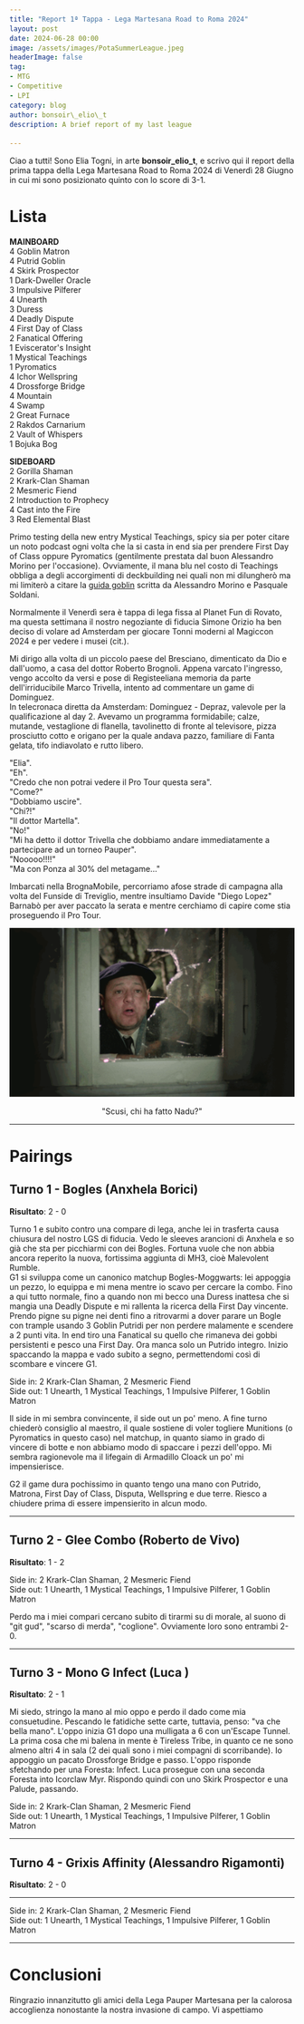 ```yaml
---
title: "Report 1ª Tappa - Lega Martesana Road to Roma 2024"
layout: post
date: 2024-06-28 00:00
image: /assets/images/PotaSummerLeague.jpeg
headerImage: false
tag:
- MTG
- Competitive
- LPI
category: blog
author: bonsoir\_elio\_t
description: A brief report of my last league

---
```


Ciao a tutti! Sono Elia Togni, in arte **bonsoir_elio_t**, e scrivo qui il report della prima tappa della Lega Martesana Road to Roma 2024 di Venerdì 28 Giugno in cui mi sono posizionato 	quinto con lo score di 3-1.

# Lista
**MAINBOARD**<br />
4 Goblin Matron<br />
4 Putrid Goblin<br />
4 Skirk Prospector<br />
1 Dark-Dweller Oracle<br />
3 Impulsive Pilferer<br />
4 Unearth<br />
3 Duress<br />
4 Deadly Dispute<br />
4 First Day of Class<br />
2 Fanatical Offering<br />
1 Eviscerator's Insight<br />
1 Mystical Teachings<br />
1 Pyromatics<br />
4 Ichor Wellspring<br />
4 Drossforge Bridge<br />
4 Mountain<br />
4 Swamp<br />
2 Great Furnace<br />
2 Rakdos Carnarium<br />
2 Vault of Whispers<br />
1 Bojuka Bog<br />

**SIDEBOARD**<br />
2 Gorilla Shaman<br />
2 Krark-Clan Shaman<br />
2 Mesmeric Fiend<br />
2 Introduction to Prophecy<br />
4 Cast into the Fire<br />
3 Red Elemental Blast<br />


Primo testing della new entry Mystical Teachings, spicy sia per poter citare un noto podcast ogni volta che la si casta in end sia per prendere First Day of Class oppure Pyromatics (gentilmente prestata dal buon Alessandro Morino per l'occasione). Ovviamente, il mana blu nel costo di Teachings obbliga a degli accorgimenti di deckbuilding nei quali non mi dilungherò ma mi limiterò a citare la [guida goblin](https://drive.google.com/file/d/1qhqi55qnvrhi4p_JLTznUW2B9Ghz9gVx/view) scritta da Alessandro Morino e Pasquale Soldani.

Normalmente il Venerdì sera è tappa di lega fissa al Planet Fun di Rovato, ma questa settimana il nostro negoziante di fiducia Simone Orizio ha ben deciso di volare ad Amsterdam per giocare Tonni moderni al Magiccon 2024 e per vedere i musei (cit.).

Mi dirigo alla volta di un piccolo paese del Bresciano, dimenticato da Dio e dall'uomo, a casa del dottor Roberto Brognoli. Appena varcato l'ingresso, vengo accolto da versi e pose di Registeeliana memoria da parte dell'irriducibile Marco Trivella, intento ad commentare un game di Dominguez.<br />
In telecronaca diretta da Amsterdam: Dominguez - Depraz, valevole per la qualificazione al day 2. Avevamo un programma formidabile; calze, mutande, vestaglione di flanella, tavolinetto di fronte al televisore, pizza prosciutto cotto e origano per la quale andava pazzo, familiare di Fanta gelata, tifo indiavolato e rutto libero.

"Elia".<br />
"Eh".<br />
"Credo che non potrai vedere il Pro Tour questa sera".<br />
"Come?"<br />
"Dobbiamo uscire".<br />
"Chi?!"<br />
"Il dottor Martella".<br />
"No!"<br />
"Mi ha detto il dottor Trivella che dobbiamo andare immediatamente a partecipare ad un torneo Pauper".<br />
"Nooooo!!!!"<br />
"Ma con Ponza al 30% del metagame..."<br />

Imbarcati nella BrognaMobile, percorriamo afose strade di campagna alla volta del Funside di Treviglio, mentre insultiamo Davide "Diego Lopez" Barnabò per aver paccato la serata e mentre cerchiamo di capire come stia proseguendo il Pro Tour.

<div style="text-align:center">
  <img src="/../assets/images/Fantozzi.png">
  <p>"Scusi, chi ha fatto Nadu?"</p>
</div>

---

# Pairings
## Turno 1 - Bogles (Anxhela Borici)
**Risultato**: 2 - 0

Turno 1 e subito contro una compare di lega, anche lei in trasferta causa chiusura del nostro LGS di fiducia. Vedo le sleeves arancioni di Anxhela e so già che sta per picchiarmi con dei Bogles. Fortuna vuole che non abbia ancora reperito la nuova, fortissima aggiunta di MH3, cioè Malevolent Rumble.<br />
G1 si sviluppa come un canonico matchup Bogles-Moggwarts: lei appoggia un pezzo, lo equippa e mi mena mentre io scavo per cercare la combo. Fino a qui tutto normale, fino a quando non mi becco una Duress inattesa che si mangia una Deadly Dispute e mi rallenta la ricerca della First Day vincente. Prendo pigne su pigne nei denti fino a ritrovarmi a dover parare un Bogle con trample usando 3 Goblin Putridi per non perdere malamente e scendere a 2 punti vita. In end tiro una Fanatical su quello che rimaneva dei gobbi persistenti e pesco una First Day. Ora manca solo un Putrido integro. Inizio spaccando la mappa e vado subito a segno, permettendomi così di scombare e vincere G1.


Side in: 2 Krark-Clan Shaman, 2 Mesmeric Fiend<br />
Side out: 1 Unearth, 1 Mystical Teachings, 1 Impulsive Pilferer, 1 Goblin Matron<br />

Il side in mi sembra convincente, il side out un po' meno. A fine turno chiederò consiglio al maestro, il quale sostiene di voler togliere Munitions (o Pyromatics in questo caso) nel matchup, in quanto siamo in grado di vincere di botte e non abbiamo modo di spaccare i pezzi dell'oppo. Mi sembra ragionevole ma il lifegain di Armadillo Cloack un po' mi impensierisce.

G2 il game dura pochissimo in quanto tengo una mano con Putrido, Matrona, First Day of Class, Disputa, Wellspring e due terre. Riesco a chiudere prima di essere impensierito in alcun modo.

---

## Turno 2 - Glee Combo (Roberto de Vivo)
**Risultato**: 1 - 2



Side in: 2 Krark-Clan Shaman, 2 Mesmeric Fiend<br />
Side out: 1 Unearth, 1 Mystical Teachings, 1 Impulsive Pilferer, 1 Goblin Matron<br />


Perdo ma i miei compari cercano subito di tirarmi su di morale, al suono di "git gud", "scarso di merda", "coglione". Ovviamente loro sono entrambi 2-0.

---

## Turno 3 - Mono G Infect (Luca )
**Risultato**: 2 - 1

Mi siedo, stringo la mano al mio oppo e perdo il dado come mia consuetudine. Pescando le fatidiche sette carte, tuttavia, penso: "va che bella mano". L'oppo inizia G1 dopo una mulligata a 6 con un'Escape Tunnel. La prima cosa che mi balena in mente è Tireless Tribe, in quanto ce ne sono almeno altri 4 in sala (2 dei quali sono i miei compagni di scorribande). Io appoggio un pacato Drossforge Bridge e passo. L'oppo risponde sfetchando per una Foresta: Infect. Luca prosegue con una seconda Foresta into Icorclaw Myr. Rispondo quindi con uno Skirk Prospector e una Palude, passando. 

Side in: 2 Krark-Clan Shaman, 2 Mesmeric Fiend<br />
Side out: 1 Unearth, 1 Mystical Teachings, 1 Impulsive Pilferer, 1 Goblin Matron<br />



---

## Turno 4 - Grixis Affinity (Alessandro Rigamonti)
**Risultato**: 2 - 0

---


Side in: 2 Krark-Clan Shaman, 2 Mesmeric Fiend<br />
Side out: 1 Unearth, 1 Mystical Teachings, 1 Impulsive Pilferer, 1 Goblin Matron<br />


---


# Conclusioni
Ringrazio innanzitutto gli amici della Lega Pauper Martesana per la calorosa accoglienza nonostante la nostra invasione di campo. Vi aspettiamo 

